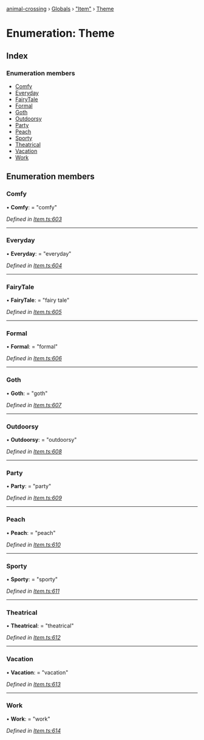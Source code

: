 [animal-crossing](../README.md) › [Globals](../globals.md) › ["Item"](../modules/_item_.md) › [Theme](_item_.theme.md)

# Enumeration: Theme

## Index

### Enumeration members

* [Comfy](_item_.theme.md#comfy)
* [Everyday](_item_.theme.md#everyday)
* [FairyTale](_item_.theme.md#fairytale)
* [Formal](_item_.theme.md#formal)
* [Goth](_item_.theme.md#goth)
* [Outdoorsy](_item_.theme.md#outdoorsy)
* [Party](_item_.theme.md#party)
* [Peach](_item_.theme.md#peach)
* [Sporty](_item_.theme.md#sporty)
* [Theatrical](_item_.theme.md#theatrical)
* [Vacation](_item_.theme.md#vacation)
* [Work](_item_.theme.md#work)

## Enumeration members

###  Comfy

• **Comfy**: = "comfy"

*Defined in [Item.ts:603](https://github.com/Norviah/animal-crossing/blob/3bd87eb/module/types/Item.ts#L603)*

___

###  Everyday

• **Everyday**: = "everyday"

*Defined in [Item.ts:604](https://github.com/Norviah/animal-crossing/blob/3bd87eb/module/types/Item.ts#L604)*

___

###  FairyTale

• **FairyTale**: = "fairy tale"

*Defined in [Item.ts:605](https://github.com/Norviah/animal-crossing/blob/3bd87eb/module/types/Item.ts#L605)*

___

###  Formal

• **Formal**: = "formal"

*Defined in [Item.ts:606](https://github.com/Norviah/animal-crossing/blob/3bd87eb/module/types/Item.ts#L606)*

___

###  Goth

• **Goth**: = "goth"

*Defined in [Item.ts:607](https://github.com/Norviah/animal-crossing/blob/3bd87eb/module/types/Item.ts#L607)*

___

###  Outdoorsy

• **Outdoorsy**: = "outdoorsy"

*Defined in [Item.ts:608](https://github.com/Norviah/animal-crossing/blob/3bd87eb/module/types/Item.ts#L608)*

___

###  Party

• **Party**: = "party"

*Defined in [Item.ts:609](https://github.com/Norviah/animal-crossing/blob/3bd87eb/module/types/Item.ts#L609)*

___

###  Peach

• **Peach**: = "peach"

*Defined in [Item.ts:610](https://github.com/Norviah/animal-crossing/blob/3bd87eb/module/types/Item.ts#L610)*

___

###  Sporty

• **Sporty**: = "sporty"

*Defined in [Item.ts:611](https://github.com/Norviah/animal-crossing/blob/3bd87eb/module/types/Item.ts#L611)*

___

###  Theatrical

• **Theatrical**: = "theatrical"

*Defined in [Item.ts:612](https://github.com/Norviah/animal-crossing/blob/3bd87eb/module/types/Item.ts#L612)*

___

###  Vacation

• **Vacation**: = "vacation"

*Defined in [Item.ts:613](https://github.com/Norviah/animal-crossing/blob/3bd87eb/module/types/Item.ts#L613)*

___

###  Work

• **Work**: = "work"

*Defined in [Item.ts:614](https://github.com/Norviah/animal-crossing/blob/3bd87eb/module/types/Item.ts#L614)*
